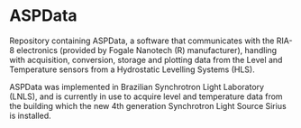 # ASPData
Repository containing ASPData, a software that communicates with the RIA-8 electronics (provided by Fogale Nanotech (R) manufacturer), handling with acquisition, conversion, storage and plotting data from the Level and Temperature sensors from a Hydrostatic Levelling Systems (HLS).

ASPData was implemented in Brazilian Synchrotron Light Laboratory (LNLS), and is currently in use to acquire level and temperature data from the building which the new 4th generation Synchrotron Light Source Sirius is installed.
